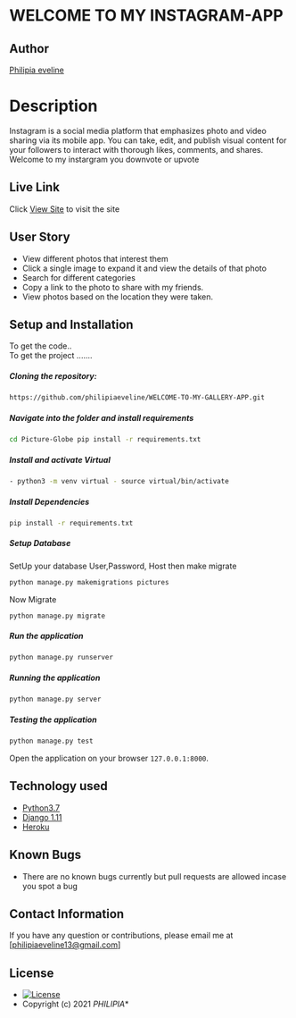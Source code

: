 # WELCOME TO MY INSTAGRAM-APP
## Author  

[Philipia eveline](https://github.com/philipiaeveline/INSTARGRAM-APP)  
  
# Description  
Instagram is a social media platform that emphasizes photo and video sharing via its mobile app. You can take, edit, and publish visual content for your followers to interact with thorough likes, comments, and shares. Welcome to my instargram you downvote or upvote
  
##  Live Link  
 Click [View Site]( https://git.heroku.com/eve-pictures.git)  to visit the site
 
## User Story  
  
* View different photos that interest them  
* Click a single image to expand it and view the details of that photo  
* Search for different categories   
* Copy a link to the photo to share with my friends.  
* View photos based on the location they were taken.

## Setup and Installation  
To get the code..  
To get the project .......  

##### Cloning the repository:  
 ```bash 
 https://github.com/philipiaeveline/WELCOME-TO-MY-GALLERY-APP.git 
```
##### Navigate into the folder and install requirements  
 ```bash 
cd Picture-Globe pip install -r requirements.txt 
```
##### Install and activate Virtual  
 ```bash 
- python3 -m venv virtual - source virtual/bin/activate  
```  
##### Install Dependencies  
 ```bash 
 pip install -r requirements.txt 
```  
 ##### Setup Database  
  SetUp your database User,Password, Host then make migrate  
 ```bash 
python manage.py makemigrations pictures 
 ``` 
 Now Migrate  
 ```bash 
 python manage.py migrate 
```
##### Run the application  
 ```bash 
 python manage.py runserver 
``` 
##### Running the application  
 ```bash 
 python manage.py server 
```
##### Testing the application  
 ```bash 
 python manage.py test 
```
Open the application on your browser `127.0.0.1:8000`.  
  
  
## Technology used  
  
* [Python3.7](https://www.python.org/)  
* [Django 1.11](https://docs.djangoproject.com/en/2.2/)  
* [Heroku](https://heroku.com)  
  
  
## Known Bugs  
* There are no known bugs currently but pull requests are allowed incase you spot a bug  
  
## Contact Information   
If you have any question or contributions, please email me at [philipiaeveline13@gmail.com]  
  
## License 
* [![License](https://img.shields.io/packagist/l/loopline-systems/closeio-api-wrapper.svg)](https://github.com/philipiaeveline/WELCOME-TO-MY-GALLERY-APPmaster/LICENSE)  
* Copyright (c) 2021 *PHILIPIA**